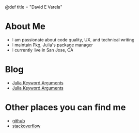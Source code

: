 @def title = "David E Varela"

# About Me

- I am passionate about code quality, UX, and technical writing
- I maintain [Pkg](https://github.com/JuliaLang/Pkg.jl), Julia's package manager
- I currently live in San Jose, CA

# Blog

* [Julia Keyword Arguments](/pub/julia_keyword_arguments.html)
* [Julia Keyword Arguments](/pub/julia_keyword_arguments.html)

# Other places you can find me

- [github](https://github.com/00vareladavid)
- [stackoverflow](https://stackoverflow.com/users/7077117)

